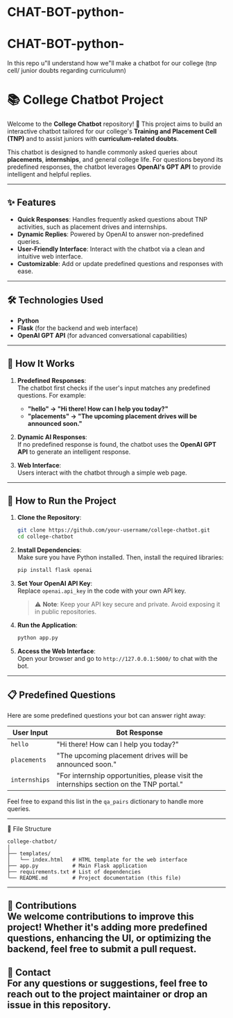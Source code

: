 # CHAT-BOT-python-
# CHAT-BOT-python-
In this repo u"ll understand how we"ll make a chatbot for our college (tnp cell/ junior doubts regarding curriculumn)
# 📚 College Chatbot Project  

Welcome to the **College Chatbot** repository! 🚀 This project aims to build an interactive chatbot tailored for our college's **Training and Placement Cell (TNP)** and to assist juniors with **curriculum-related doubts**. 

This chatbot is designed to handle commonly asked queries about **placements**, **internships**, and general college life. For questions beyond its predefined responses, the chatbot leverages **OpenAI's GPT API** to provide intelligent and helpful replies.

---

## ✨ Features  

- **Quick Responses**: Handles frequently asked questions about TNP activities, such as placement drives and internships.  
- **Dynamic Replies**: Powered by OpenAI to answer non-predefined queries.  
- **User-Friendly Interface**: Interact with the chatbot via a clean and intuitive web interface.  
- **Customizable**: Add or update predefined questions and responses with ease.  

---

## 🛠️ Technologies Used  

- **Python**  
- **Flask** (for the backend and web interface)  
- **OpenAI GPT API** (for advanced conversational capabilities)  

---

## 🚀 How It Works  

1. **Predefined Responses**:  
   The chatbot first checks if the user's input matches any predefined questions. For example:  
   - **"hello" → "Hi there! How can I help you today?"**  
   - **"placements" → "The upcoming placement drives will be announced soon."**

2. **Dynamic AI Responses**:  
   If no predefined response is found, the chatbot uses the **OpenAI GPT API** to generate an intelligent response.  

3. **Web Interface**:  
   Users interact with the chatbot through a simple web page.  

---

## 🔧 How to Run the Project  

1. **Clone the Repository**:  
   ```bash  
   git clone https://github.com/your-username/college-chatbot.git  
   cd college-chatbot  
   ```

2. **Install Dependencies**:  
   Make sure you have Python installed. Then, install the required libraries:  
   ```bash  
   pip install flask openai  
   ```

3. **Set Your OpenAI API Key**:  
   Replace `openai.api_key` in the code with your own API key.  
   > ⚠️ **Note**: Keep your API key secure and private. Avoid exposing it in public repositories.  

4. **Run the Application**:  
   ```bash  
   python app.py  
   ```  

5. **Access the Web Interface**:  
   Open your browser and go to `http://127.0.0.1:5000/` to chat with the bot.  

---

## 📋 Predefined Questions  

Here are some predefined questions your bot can answer right away:  

| **User Input** | **Bot Response** |  
|----------------|------------------|  
| `hello`        | "Hi there! How can I help you today?" |  
| `placements`   | "The upcoming placement drives will be announced soon." |  
| `internships`  | "For internship opportunities, please visit the internships section on the TNP portal." |  

Feel free to expand this list in the `qa_pairs` dictionary to handle more queries.

---
📎 File Structure  
```
college-chatbot/  
│  
├── templates/  
│   └── index.html   # HTML template for the web interface  
├── app.py           # Main Flask application  
├── requirements.txt # List of dependencies  
└── README.md        # Project documentation (this file)  
```
---
🙌 Contributions  
We welcome contributions to improve this project! Whether it's adding more predefined questions, enhancing the UI, or optimizing the backend, feel free to submit a pull request.  
---
 📧 Contact  
For any questions or suggestions, feel free to reach out to the project maintainer or drop an issue in this repository.  
---  


